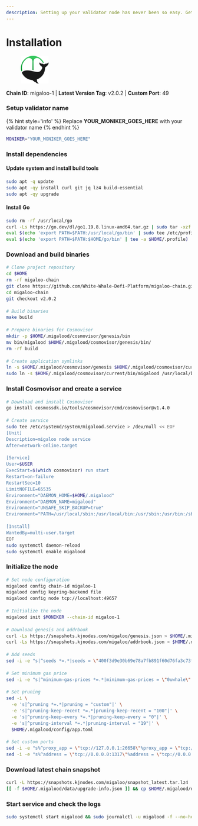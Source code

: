 ```yaml
---
description: Setting up your validator node has never been so easy. Get your validator running in minutes by following step by step instructions.
---
```


# Installation

<figure><img src="https://raw.githubusercontent.com/kj89/cosmos-images/main/logos/migaloo.png" alt=""><figcaption></figcaption></figure>

**Chain ID**: migaloo-1 | **Latest Version Tag**: v2.0.2 | **Custom Port**: 49

### Setup validator name

{% hint style='info' %}
Replace **YOUR_MONIKER_GOES_HERE** with your validator name
{% endhint %}

```bash
MONIKER="YOUR_MONIKER_GOES_HERE"
```

### Install dependencies

#### Update system and install build tools

```bash
sudo apt -q update
sudo apt -qy install curl git jq lz4 build-essential
sudo apt -qy upgrade
```

#### Install Go

```bash
sudo rm -rf /usr/local/go
curl -Ls https://go.dev/dl/go1.19.8.linux-amd64.tar.gz | sudo tar -xzf - -C /usr/local
eval $(echo 'export PATH=$PATH:/usr/local/go/bin' | sudo tee /etc/profile.d/golang.sh)
eval $(echo 'export PATH=$PATH:$HOME/go/bin' | tee -a $HOME/.profile)
```

### Download and build binaries

```bash
# Clone project repository
cd $HOME
rm -rf migaloo-chain
git clone https://github.com/White-Whale-Defi-Platform/migaloo-chain.git
cd migaloo-chain
git checkout v2.0.2

# Build binaries
make build

# Prepare binaries for Cosmovisor
mkdir -p $HOME/.migalood/cosmovisor/genesis/bin
mv bin/migalood $HOME/.migalood/cosmovisor/genesis/bin/
rm -rf build

# Create application symlinks
ln -s $HOME/.migalood/cosmovisor/genesis $HOME/.migalood/cosmovisor/current
sudo ln -s $HOME/.migalood/cosmovisor/current/bin/migalood /usr/local/bin/migalood
```

### Install Cosmovisor and create a service

```bash
# Download and install Cosmovisor
go install cosmossdk.io/tools/cosmovisor/cmd/cosmovisor@v1.4.0

# Create service
sudo tee /etc/systemd/system/migalood.service > /dev/null << EOF
[Unit]
Description=migaloo node service
After=network-online.target

[Service]
User=$USER
ExecStart=$(which cosmovisor) run start
Restart=on-failure
RestartSec=10
LimitNOFILE=65535
Environment="DAEMON_HOME=$HOME/.migalood"
Environment="DAEMON_NAME=migalood"
Environment="UNSAFE_SKIP_BACKUP=true"
Environment="PATH=/usr/local/sbin:/usr/local/bin:/usr/sbin:/usr/bin:/sbin:/bin:/usr/games:/usr/local/games:/snap/bin:$HOME/.migalood/cosmovisor/current/bin"

[Install]
WantedBy=multi-user.target
EOF
sudo systemctl daemon-reload
sudo systemctl enable migalood
```

### Initialize the node

```bash
# Set node configuration
migalood config chain-id migaloo-1
migalood config keyring-backend file
migalood config node tcp://localhost:49657

# Initialize the node
migalood init $MONIKER --chain-id migaloo-1

# Download genesis and addrbook
curl -Ls https://snapshots.kjnodes.com/migaloo/genesis.json > $HOME/.migalood/config/genesis.json
curl -Ls https://snapshots.kjnodes.com/migaloo/addrbook.json > $HOME/.migalood/config/addrbook.json

# Add seeds
sed -i -e "s|^seeds *=.*|seeds = \"400f3d9e30b69e78a7fb891f60d76fa3c73f0ecc@migaloo.rpc.kjnodes.com:49659\"|" $HOME/.migalood/config/config.toml

# Set minimum gas price
sed -i -e "s|^minimum-gas-prices *=.*|minimum-gas-prices = \"0uwhale\"|" $HOME/.migalood/config/app.toml

# Set pruning
sed -i \
  -e 's|^pruning *=.*|pruning = "custom"|' \
  -e 's|^pruning-keep-recent *=.*|pruning-keep-recent = "100"|' \
  -e 's|^pruning-keep-every *=.*|pruning-keep-every = "0"|' \
  -e 's|^pruning-interval *=.*|pruning-interval = "19"|' \
  $HOME/.migalood/config/app.toml

# Set custom ports
sed -i -e "s%^proxy_app = \"tcp://127.0.0.1:26658\"%proxy_app = \"tcp://127.0.0.1:49658\"%; s%^laddr = \"tcp://127.0.0.1:26657\"%laddr = \"tcp://127.0.0.1:49657\"%; s%^pprof_laddr = \"localhost:6060\"%pprof_laddr = \"localhost:49060\"%; s%^laddr = \"tcp://0.0.0.0:26656\"%laddr = \"tcp://0.0.0.0:49656\"%; s%^prometheus_listen_addr = \":26660\"%prometheus_listen_addr = \":49660\"%" $HOME/.migalood/config/config.toml
sed -i -e "s%^address = \"tcp://0.0.0.0:1317\"%address = \"tcp://0.0.0.0:49317\"%; s%^address = \":8080\"%address = \":49080\"%; s%^address = \"0.0.0.0:9090\"%address = \"0.0.0.0:49090\"%; s%^address = \"0.0.0.0:9091\"%address = \"0.0.0.0:49091\"%; s%:8545%:49545%; s%:8546%:49546%; s%:6065%:49065%" $HOME/.migalood/config/app.toml
```

### Download latest chain snapshot

```bash
curl -L https://snapshots.kjnodes.com/migaloo/snapshot_latest.tar.lz4 | tar -Ilz4 -xf - -C $HOME/.migalood
[[ -f $HOME/.migalood/data/upgrade-info.json ]] && cp $HOME/.migalood/data/upgrade-info.json $HOME/.migalood/cosmovisor/genesis/upgrade-info.json
```

### Start service and check the logs

```bash
sudo systemctl start migalood && sudo journalctl -u migalood -f --no-hostname -o cat
```
